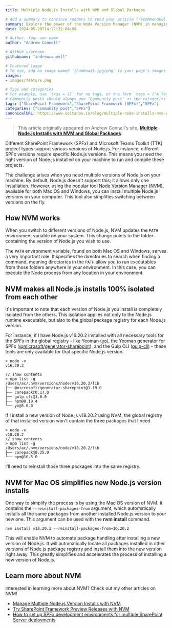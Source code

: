 ```yaml
---
title: Multiple Node.js Installs with NVM and Global Packages

# Add a summary to convince readers to read your article (recommended). It will display on the homepage.
summary: Explore the power of the Node Version Manager (NVM) in managing multiple Node.js installs for diverse SharePoint and Teams Toolkit projects.
date: 2024-05-20T14:27:22-04:00

# Author. Your own name
author: "Andrew Connell"

# GitHub username.
githubname: "andrewconnell"

# Featured image
# To use, add an image named `thumbnail.jpg/png` to your page's images folder. Make sure to replace the placeholder image
images:
- images/feature.png

# Tags and categories
# For example, use `tags = []` for no tags, or the form `tags = ["A Tag", "Another Tag"]` for one or more tags.
# Community posts should always use "Community post" as the categories
tags: ["SharePoint Framework","SharePoint Framework (SPFx)","SPFx"]
categories: ["Community post","SPFx"]
canonicalURL: https://www.voitanos.io/blog/multiple-node-installs-nvm-global-packages/
---
```

> This article originally appeared on Andrew Connell's site, **[Multiple Node.js Installs with NVM and Global Packages](https://www.voitanos.io/blog/multiple-node-installs-nvm-global-packages/?utm_medium=website&utm_source=pnpblog&utm_campaign=blog&utm_content=Multiple+Node.js+Installs+with+NVM+and+Global+Packages)**.

Different SharePoint Framework (SPFx) and Microsoft Teams Toolkit (TTK) project types support various versions of Node.js. For instance, different SPFx versions require specific Node.js versions. This means you need the right version of Node.js installed on your machine to run and compile these projects.

The challenge arises when you need multiple versions of Node.js on your machine. By default, Node.js doesn't support this; it allows only one installation. However, using the popular tool [Node Version Manager (NVM)](https://www.voitanos.io/blog/better-node-js-install-management-with-node-version-manager/), available for both Mac OS and Windows, you can install multiple Node.js versions on your computer. This tool also simplifies switching between versions on the fly.

## How NVM works

When you switch to different versions of Node.js, NVM updates the `PATH` environment variable on your system. This change points to the folder containing the version of Node.js you wish to use.

The `PATH` environment variable, found on both Mac OS and Windows, serves a very important role. It specifies the directories to search when finding a command, meaning directories in the `PATH` allow you to run executables from those folders anywhere in your environment. In this case, you can execute the Node process from any location in your environment.

## NVM makes all Node.js installs 100% isolated from each other

It's important to note that each version of Node.js you install is completely isolated from the others. This isolation applies not only to the Node.js runtime executable, but also to the global package registry for each Node.js version.

For instance, if I have Node.js v16.20.2 installed with all necessary tools for the SPFx in the global registry - like Yeoman ([yo](https://www.npmjs.com/package/yo)), the Yeoman generator for SPFx ([@microsoft/generator-sharepoint](https://www.npmjs.com/package/@microsoft/generator-sharepoint)), and the Gulp CLI ([gulp-cli](https://www.npmjs.com/package/gulp-cli)) - these tools are only available for that specific Node.js version.

```console
> node -v
v16.20.2

// show contents
> npm list -g
/Users/ac/.nvm/versions/node/v16.20.2/lib
├── @microsoft/generator-sharepoint@1.19.0
├── corepack@0.17.0
├── gulp-cli@3.0.0
├── npm@8.19.4
└── yo@5.0.0
```

If I install a new version of Node.js v18.20.2 using NVM, the global registry of that installed version won't contain the three packages that I need.

```console
> node -v
v18.20.2
// show contents
> npm list -g
/Users/ac/.nvm/versions/node/v18.20.2/lib
├── corepack@0.25.0
└── npm@10.5.0
```

I'll need to reinstall those three packages into the same registry.

## NVM for Mac OS simplifies new Node.js version installs

One way to simplify the process is by using the Mac OS version of NVM. It contains the `--reinstall-packages-from` argument, which automatically installs all the same packages from another installed Node.js version to your new one. This argument can be used with the **nvm install** command.

```console
nvm install v18.20.1 --reinstall-packages-from=16.20.2
```

This will enable NVM to automate package handling after installing a new version of Node.js. It will automatically locate all packages installed in other versions of Node.js package registry and install them into the new version right away. This greatly simplifies and accelerates the process of installing a new version of Node.js.

## Learn more about NVM

Interested in learning more about NVM? Check out my other articles on NVM!

- [Manage Multiple Node.js Version Installs with NVM](https://www.voitanos.io/blog/better-node-js-install-management-with-node-version-manager/?utm_medium=website&utm_source=pnpblog&utm_campaign=blog&utm_content=Multiple+Node.js+Installs+with+NVM+and+Global+Packages)
- [Try SharePoint Framework Preview Releases with NVM](https://www.voitanos.io/blog/try-sharepoint-framework-preview-releases/?utm_medium=website&utm_source=pnpblog&utm_campaign=blog&utm_content=Multiple+Node.js+Installs+with+NVM+and+Global+Packages)
- [How to set up SPFx development environments for multiple SharePoint Server deployments](https://www.voitanos.io/blog/how-to-setup-sharepoint-framework-development-environment-for-multiple-sharepoint-server-deployments/?utm_medium=website&utm_source=pnpblog&utm_campaign=blog&utm_content=Multiple+Node.js+Installs+with+NVM+and+Global+Packages)
